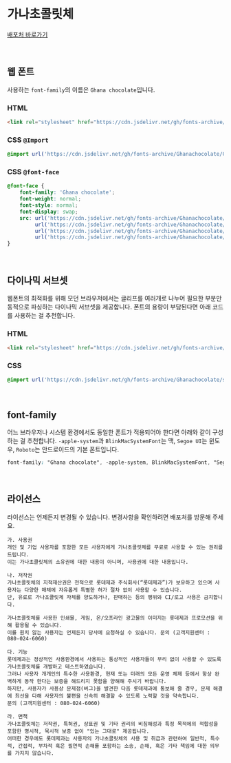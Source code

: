 # 가나초콜릿체

[배포처 바로가기](https://www.lottewellfood.com/prcenter/gana)

&nbsp;

## 웹 폰트

사용하는 `font-family`의 이름은 `Ghana chocolate`입니다.

### HTML

```html
<link rel="stylesheet" href="https://cdn.jsdelivr.net/gh/fonts-archive/Ghanachocolate/Ghanachocolate.css" type="text/css"/>
```

### CSS `@Import`

```css
@import url('https://cdn.jsdelivr.net/gh/fonts-archive/Ghanachocolate/Ghanachocolate.css');
```

### CSS `@font-face`

```css
@font-face {
    font-family: 'Ghana chocolate';
    font-weight: normal;
    font-style: normal;
    font-display: swap;
    src: url('https://cdn.jsdelivr.net/gh/fonts-archive/Ghanachocolate/Ghanachocolate.woff2') format('woff2'),
         url('https://cdn.jsdelivr.net/gh/fonts-archive/Ghanachocolate/Ghanachocolate.woff') format('woff'),
         url('https://cdn.jsdelivr.net/gh/fonts-archive/Ghanachocolate/Ghanachocolate.otf') format('opentype'),
         url('https://cdn.jsdelivr.net/gh/fonts-archive/Ghanachocolate/Ghanachocolate.ttf') format('truetype');
}
```

&nbsp;

## 다이나믹 서브셋

웹폰트의 최적화를 위해 모던 브라우저에서는 글리프를 여러개로 나누어 필요한 부분만 동적으로 파싱하는 다이나믹 서브셋을 제공합니다. 폰트의 용량이 부담된다면 아래 코드를 사용하는 걸 추천합니다.

### HTML

```html
<link rel="stylesheet" href="https://cdn.jsdelivr.net/gh/fonts-archive/Ghanachocolate/subsets/Ghanachocolate-dynamic-subset.css" type="text/css"/>
```

### CSS

```css
@import url('https://cdn.jsdelivr.net/gh/fonts-archive/Ghanachocolate/subsets/Ghanachocolate-dynamic-subset.css');
```

&nbsp;

## font-family

어느 브라우저나 시스템 환경에서도 동일한 폰트가 적용되어야 한다면 아래와 같이 구성하는 걸 추천합니다. `-apple-system`과 `BlinkMacSystemFont`는 맥, `Segoe UI`는 윈도우, `Roboto`는 안드로이드의 기본 폰트입니다.


```css
font-family: "Ghana chocolate", -apple-system, BlinkMacSystemFont, "Segoe UI", Roboto, Oxygen, Ubuntu, Cantarell, "Open Sans", "Helvetica Neue", sans-serif;
```

&nbsp;

## 라이선스

라이선스는 언제든지 변경될 수 있습니다. 변경사항을 확인하려면 배포처를 방문해 주세요.

```
가. 사용권 
개인 및 기업 사용자를 포함한 모든 사용자에게 가나초콜릿체를 무료로 사용할 수 있는 권리를 드립니다. 
이는 가나초콜릿체의 소유권에 대한 내용이 아니며, 사용권에 대한 내용입니다.  

나. 저작권 
가나초콜릿체의 지적재산권은 전적으로 롯데제과 주식회사(“롯데제과”)가 보유하고 있으며 사용자는 다양한 매체에 자유롭게 특별한 허가 절차 없이 사용할 수 있습니다. 
단, 유료로 가나초콜릿체 자체를 양도하거나, 판매하는 등의 행위와 CI/로고 사용은 금지합니다.  

가나초콜릿체를 사용한 인쇄물, 게임, 온/오프라인 광고물의 이미지는 롯데제과 프로모션을 위해 활용될 수 있습니다. 
이를 원치 않는 사용자는 언제든지 당사에 요청하실 수 있습니다. 문의 (고객지원센터 : 080-024-6060)  

다. 기능 
롯데제과는 정상적인 사용환경에서 사용하는 통상적인 사용자들이 무리 없이 사용할 수 있도록 가나초콜릿체를 개발하고 테스트하였습니다. 
그러나 사용자 개개인의 특수한 사용환경, 현재 또는 미래의 모든 운영 체제 등에서 항상 완벽하게 동작 한다는 보증을 해드리지 못함을 양해해 주시기 바랍니다. 
하지만, 사용자가 사용상 문제점(버그)을 발견한 다음 롯데제과에 통보해 줄 경우, 문제 해결에 최선을 다해 사용자의 불편을 신속히 해결할 수 있도록 노력할 것을 약속합니다. 
문의 (고객지원센터 : 080-024-6060)  

라. 면책 
가나초콜릿체는 저작권, 특허권, 상표권 및 기타 권리의 비침해성과 특정 목적에의 적합성을 포함한 명시적, 묵시적 보증 없이 "있는 그대로" 제공됩니다. 
어떠한 경우에도 롯데제과는 사용자의 가나초콜릿체의 사용 및 취급과 관련하여 일반적, 특수적, 간접적, 부차적 혹은 필연적 손해를 포함하는 소송, 손해, 혹은 기타 책임에 대한 의무를 가지지 않습니다.
```
